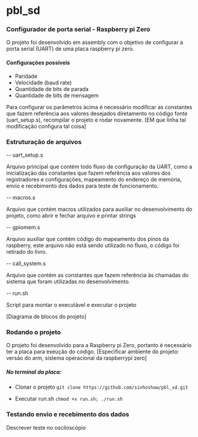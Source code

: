 # pbl_sd
### Configurador de porta serial - Raspberry pi Zero

O projeto foi desenvolvido em assembly com o objetivo de configurar a porta serial (UART) de uma placa raspberry pi zero.

#### Configurações possíveis
- Paridade
- Velocidade (baud rate)
- Quantidade de bits de parada
- Quantidade de bits de mensagem

Para configurar os parâmetros àcima é necessário modificar as constantes que fazem referência aos valores desejados diretamento no código fonte (uart_setup.s), recompilar o projeto e rodar novamente. [EM que linha tal modificação configura tal coisa]

### Estruturação de arquivos

-- uart_setup.s

Arquivo principal que contém todo fluxo de configuração da UART, como a inicialização das constantes que fazem referência aos valores dos registradores e configurações, mapeamento do endereço de memória, envio e recebimento dos dados para teste de funcionamento.

-- macros.s

Arquivo que contém macros utilizados para auxiliar no desenvolvimento do projeto, como abrir e fechar arquivo e printar strings

-- gpiomem.s

Arquivo auxiliar que contém código do mapeamento dos pinos da raspberry, este arquivo não está sendo utilizado no fluxo, o código foi retirado do livro.

-- call_system.s

Arquivo que contém as constantes que fazem referência às chamadas do sistema que foram utilizadas no desenvolvimento.

-- run.sh

Script para montar o executável e executar o projeto

[Diagrama de blocos do projeto]

### Rodando o projeto
O projeto foi desenvolvido para a Raspberry pi Zero, portanto é necessário ter a placa para exeução do código.
[Especificar ambiente do projeto: versão do arm, sistema operacional da raspberrypi zero]

##### No terminal da placa:

- Clonar o projeto
  `git clone https://github.com/sinhoshow/pbl_sd.git`

- Executar run.sh
  `chmod +x run.sh; ./run.sh`

### Testando envio e recebimento dos dados

Descrever teste no osciloscópio